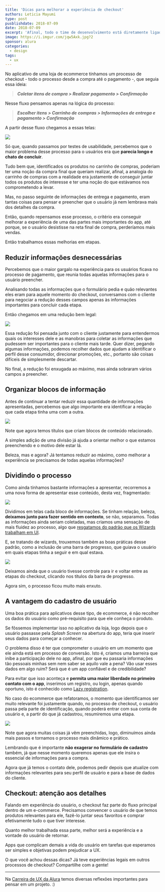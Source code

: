 ```yaml
---
title: 'Dicas para melhorar a experiência de checkout'
authors: Leticia Mayumi
type: post
pusblishdate: 2018-07-09
date: 2018-07-09
excerpt: 'Afinal, todo o time de desenvolvimento está diretamente ligado com pontos chave na experiência do usuário.'
image: https://i.imgur.com/jqw5Axk.jpg?2
sponsor: alura
categories:
  - design
tags:
  - ux
---
```


No aplicativo de uma loja de ecommerce tínhamos um processo de checkout - todo o processo desde a compra até o pagamento -, que seguia essa ideia:

> **_Coletar itens de compra > Realizar pagamento > Confirmação_**

Nesse fluxo pensamos apenas na lógica do processo:

> **_Escolher itens > Carrinho de compras > Informações de entrega e pagamento > Confirmação_**

A partir desse fluxo chegamos a essas telas:

![](https://i.imgur.com/fi36C2h.png)

Só que, quando passamos por testes de usabilidade, percebemos que o maior problema desse processo para o usuários era que **parecia longo e chato de concluir**.

Tudo bem que, identificados os produtos no carrinho de compras, poderiam ter uma noção da compra final que queriam realizar, afinal, a analogia do carrinho de compras com a realidade era justamente de conseguir juntar todos os produtos de interesse e ter uma noção do que estávamos nos comprometendo a levar.

Mas, no passo seguinte de informações de entrega e pagamento, eram tantas coisas para pensar e preencher que o usuário já nem lembrava mais dos detalhes da compra.

Então, quando repensamos esse processo, o critério era conseguir melhorar a experiência de uma das partes mais importantes do app, até porque, se o usuário desistisse na reta final de compra, perderíamos mais vendas.

Então trabalhamos essas melhorias em etapas.

## Reduzir informações desnecessárias

Percebemos que o maior gargalo na experiência para os usuários ficava no processo de pagamento, que reunia todas aquelas informações para o usuário preencher.

Analisando todas as informações que o formulário pedia e quão relevantes eles eram para aquele momento do checkout, conversamos com o cliente para negociar a redução desses campos apenas às informações importantes para concluir cada etapa.

Então chegamos em uma redução bem legal:

![](https://i.imgur.com/u6bsezU.png)

Essa redução foi pensada junto com o cliente justamente para entendermos quais os interesses dele e as manobras para coletar as informações que pudessem ser importantes para o cliente mais tarde. Quer dizer, pegando algumas informações, podemos recolher dados que ajudam a identificar o perfil desse consumidor, direcionar promoções, etc., portanto são coisas difíceis de simplesmente descartar. 

No final, a redução foi enxugada ao máximo, mas ainda sobraram vários campos a preencher.

## Organizar blocos de informação

Antes de continuar a tentar reduzir essa quantidade de informações apresentadas, percebemos que algo importante era identificar a relação que cada etapa tinha uma com a outra.

![](https://i.imgur.com/7SP60gG.png)

Note que agora temos títulos que criam blocos de conteúdo relacionado.

A simples adição de uma divisão já ajuda a orientar melhor o que estamos preenchendo e o motivo dele estar lá.

Beleza, mas e agora? Já tentamos reduzir ao máximo, como melhorar a experiência se precisamos de todas aquelas informações?

## Dividindo o processo

Como ainda tínhamos bastante informações a apresentar, recorremos a uma nova forma de apresentar esse conteúdo, desta vez, fragmentado:

![](https://i.imgur.com/RCPbvpW.png)

Dividimos em telas cada bloco de informações. Se tinham relação, beleza, **deixamos junto para fazer sentido em contexto**, se não, separamos. Todas as informações ainda seriam coletadas, mas criamos uma sensação de mais fluidez ao processo, algo que [resgatamos do padrão que os Wizards trabalham em UI](http://blog.alura.com.br/coletando-informacoes-do-usuario-atraves-de-wizards/).

E, se tratando de wizards, trouxemos também as boas práticas desse padrão, como a inclusão de uma barra de progresso, que guiava o usuário em quais etapas tinha a seguir e em qual estava.

![](https://i.imgur.com/VffrcA2.png)

Deixamos ainda que o usuário tivesse controle para ir e voltar entre as etapas do checkout, clicando nos títulos da barra de progresso.

Agora sim, o processo ficou muito mais enxuto.

## A vantagem do cadastro de usuário

Uma boa prática para aplicativos desse tipo, de ecommerce, é não recolher os dados do usuário como pré-requisito para que ele conheça o produto. 

Se fôssemos implementar isso no aplicativo da loja, logo depois que o usuário passasse pela *Splash Screen* na abertura do app, teria que inserir seus dados para começar a conhecer.

O problema disso é ter que comprometer o usuário em um momento que ele ainda está em processo de conversão. Isto é, criamos uma barreira que inibe a participação dele no app, afinal, por que eu passaria informações tão pessoais minhas sem nem saber se aquilo vale a pena? Vão usar esses dados em algo ruim? Será que é um app confiável e de credibilidade?

Para evitar que isso aconteça e **permita uma maior liberdade no primeiro contato com o app**, inserimos um registro, ou login, apenas quando oportuno, isto é conhecido como [Lazy registration](http://blog.alura.com.br/quando-coletar-cadastros-de-usuario/).

No caso do ecommerce que refatoramos, o momento que identificamos ser muito relevante foi justamente quando, no processo de checkout, o usuário passa pela parte de identificação, quando poderá entrar com sua conta de usuário e, a partir do que já cadastrou, resumiremos uma etapa.

![](https://i.imgur.com/H8dpEHP.png)

Note que agora muitas coisas já vêm preenchidas, logo, diminuímos ainda mais passos e tornamos o processo mais dinâmico e prático.

Lembrando que é importante **não exagerar no formulário de cadastro** também, já que nesse momento queremos apenas que ele insira o essencial de informações para a compra.

Agora que já temos o contato dele, podemos pedir depois que atualize com informações relevantes para seu perfil de usuário e para a base de dados do cliente.

## Checkout: atenção aos detalhes

Falando em experiência do usuário, o checkout faz parte do fluxo principal dentro de um e-commerce. Precisamos convencer o usuário de que temos produtos relevantes para ele, fazê-lo juntar seus favoritos e comprar efetivamente tudo o que tiver interesse.

Quanto melhor trabalhada essa parte, melhor será a experiência e a vontade do usuário de retornar. 

Apps que complicam demais a vida do usuário em tarefas que esperamos ser simples e objetivas podem prejudicar a UX.

O que você achou dessas dicas? Já teve experiências legais em outros processos de checkout? Compartilhe com a gente!

---

Na [Carreira de UX da Alura](https://www.alura.com.br/carreira-ux-designer) temos diversas reflexões importantes para pensar em um projeto. :)